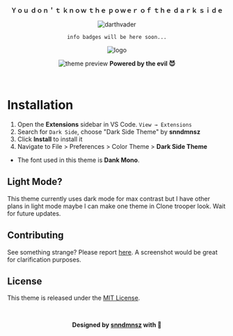 &ensp;
<div align="center">

**Ｙｏｕ  ｄｏｎ＇ｔ  ｋｎｏｗ  ｔｈｅ  ｐｏｗｅｒ  ｏｆ  ｔｈｅ ｄａｒｋ  ｓｉｄｅ**

<img  src="https://64.media.tumblr.com/745c49571857450dd4698b07f3aba16f/tumblr_oy0zcpPgSY1w8mobyo4_540.gifv" alt="darthvader"/>


    info badges will be here soon...

<img  src="https://i.hizliresim.com/tr03WX.png" alt="logo"/>

![theme preview](https://i.hizliresim.com/eJEQYe.png)
**Powered by the evil 😈**

</div>

&ensp;


# Installation

1. Open the **Extensions** sidebar in VS Code. `View → Extensions`
1. Search for `Dark Side`, choose "Dark Side Theme" by **snndmnsz**
1. Click **Install** to install it
1. Navigate to File > Preferences > Color Theme > **Dark Side Theme**


- The font used in this theme is **Dank Mono**.


## Light Mode?
This theme currently uses dark mode for max contrast but I have other plans in light mode maybe I can make one theme in Clone trooper look. Wait for future updates.


## Contributing
See something strange? Please report [here](https://github.com/snndmnsz/dark-side-theme). A screenshot would be great for clarification purposes. 

## License
This theme is released under the [MIT License](https://github.com/snndmnsz/dark-side-theme/blob/main/LICENSE).


<div align="center">
&ensp;

**Designed by [snndmnsz](Https://Github.Com/Snndmnsz) with 🍌**


</div>
